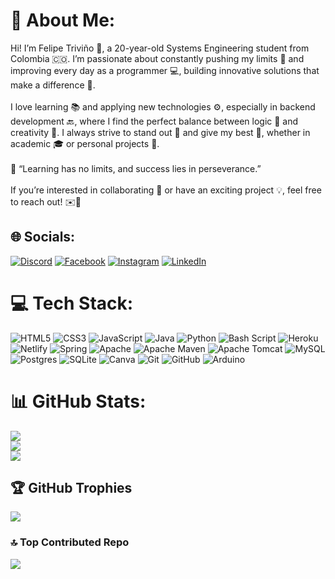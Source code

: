 # 💫 About Me:
Hi! I’m Felipe Triviño 👋, a 20-year-old Systems Engineering student from Colombia 🇨🇴. I’m passionate about constantly pushing my limits 💪 and improving every day as a programmer 💻, building innovative solutions that make a difference 🌟.<br><br>I love learning 📚 and applying new technologies ⚙️, especially in backend development 🔙, where I find the perfect balance between logic 🧠 and creativity 🎨. I always strive to stand out 🌟 and give my best 💯, whether in academic 🎓 or personal projects 🚀.<br><br>🌟 “Learning has no limits, and success lies in perseverance.”<br><br>If you’re interested in collaborating 🤝 or have an exciting project 💡, feel free to reach out! ✉️🚀

## 🌐 Socials:
[![Discord](https://img.shields.io/badge/Discord-%237289DA.svg?logo=discord&logoColor=white)](https://discord.gg/RayAjaxx) [![Facebook](https://img.shields.io/badge/Facebook-%231877F2.svg?logo=Facebook&logoColor=white)](https://www.facebook.com/felipe.trivinogarzon.98/) [![Instagram](https://img.shields.io/badge/Instagram-%23E4405F.svg?logo=Instagram&logoColor=white)](https://instagram.com/_felipegarzon) [![LinkedIn](https://img.shields.io/badge/LinkedIn-%230077B5.svg?logo=linkedin&logoColor=white)](https://www.linkedin.com/in/felipe-trivi%C3%B1o-garz%C3%B3n-64121433b/)

# 💻 Tech Stack:
![HTML5](https://img.shields.io/badge/html5-%23E34F26.svg?style=for-the-badge&logo=html5&logoColor=white) ![CSS3](https://img.shields.io/badge/css3-%231572B6.svg?style=for-the-badge&logo=css3&logoColor=white) ![JavaScript](https://img.shields.io/badge/javascript-%23323330.svg?style=for-the-badge&logo=javascript&logoColor=%23F7DF1E) ![Java](https://img.shields.io/badge/java-%23ED8B00.svg?style=for-the-badge&logo=openjdk&logoColor=white) ![Python](https://img.shields.io/badge/python-3670A0?style=for-the-badge&logo=python&logoColor=ffdd54) ![Bash Script](https://img.shields.io/badge/bash_script-%23121011.svg?style=for-the-badge&logo=gnu-bash&logoColor=white) ![Heroku](https://img.shields.io/badge/heroku-%23430098.svg?style=for-the-badge&logo=heroku&logoColor=white) ![Netlify](https://img.shields.io/badge/netlify-%23000000.svg?style=for-the-badge&logo=netlify&logoColor=#00C7B7) ![Spring](https://img.shields.io/badge/spring-%236DB33F.svg?style=for-the-badge&logo=spring&logoColor=white) ![Apache](https://img.shields.io/badge/apache-%23D42029.svg?style=for-the-badge&logo=apache&logoColor=white) ![Apache Maven](https://img.shields.io/badge/Apache%20Maven-C71A36?style=for-the-badge&logo=Apache%20Maven&logoColor=white) ![Apache Tomcat](https://img.shields.io/badge/apache%20tomcat-%23F8DC75.svg?style=for-the-badge&logo=apache-tomcat&logoColor=black) ![MySQL](https://img.shields.io/badge/mysql-4479A1.svg?style=for-the-badge&logo=mysql&logoColor=white) ![Postgres](https://img.shields.io/badge/postgres-%23316192.svg?style=for-the-badge&logo=postgresql&logoColor=white) ![SQLite](https://img.shields.io/badge/sqlite-%2307405e.svg?style=for-the-badge&logo=sqlite&logoColor=white) ![Canva](https://img.shields.io/badge/Canva-%2300C4CC.svg?style=for-the-badge&logo=Canva&logoColor=white) ![Git](https://img.shields.io/badge/git-%23F05033.svg?style=for-the-badge&logo=git&logoColor=white) ![GitHub](https://img.shields.io/badge/github-%23121011.svg?style=for-the-badge&logo=github&logoColor=white) ![Arduino](https://img.shields.io/badge/-Arduino-00979D?style=for-the-badge&logo=Arduino&logoColor=white)

# 📊 GitHub Stats:
![](https://github-readme-stats.vercel.app/api?username=Petriv2004&theme=dark&hide_border=false&include_all_commits=false&count_private=false)<br/>
![](https://github-readme-streak-stats.herokuapp.com/?user=Petriv2004&theme=dark&hide_border=false)<br/>
![](https://github-readme-stats.vercel.app/api/top-langs/?username=Petriv2004&theme=dark&hide_border=false&include_all_commits=false&count_private=false&layout=compact)

## 🏆 GitHub Trophies
![](https://github-profile-trophy.vercel.app/?username=Petriv2004&theme=shadow_green&no-frame=false&no-bg=true&margin-w=4)

### 🔝 Top Contributed Repo
![](https://github-contributor-stats.vercel.app/api?username=Petriv2004&limit=5&theme=dark&combine_all_yearly_contributions=true)

<!-- Proudly created with GPRM ( https://gprm.itsvg.in ) -->
